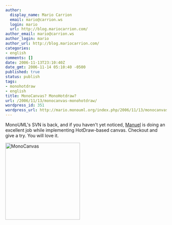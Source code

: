 ```yaml
---
author:
  display_name: Mario Carrion
  email: mario@carrion.ws
  login: mario
  url: http://blog.mariocarrion.com/
author_email: mario@carrion.ws
author_login: mario
author_url: http://blog.mariocarrion.com/
categories:
- english
comments: []
date: 2006-11-13T23:10:40Z
date_gmt: 2006-11-14 05:10:40 -0500
published: true
status: publish
tags:
- monohotdraw
- english
title: MonoCanvas? MonoHotdraw?
url: /2006/11/13/monocanvas-monohotdraw/
wordpress_id: 351
wordpress_url: http://mario.monouml.org/index.php/2006/11/13/monocanvas-monohotdraw/
---
```


<p>MonoUML's SVN is back, and if you haven't yet noticed, <a href="http://wiki.freaks-unidos.net/weblogs/ceronman/">Manuel</a> is doing an excellent job while implementing HotDraw-based canvas. Checkout and give a try. You will love it.</p>
<p><a href="http://www.flickr.com/photos/mariocarrion/297053400/" title="Photo Sharing"><img src="http://static.flickr.com/118/297053400_483c50a737_m.jpg" width="233" height="240" alt="MonoCanvas" /></a></p>
